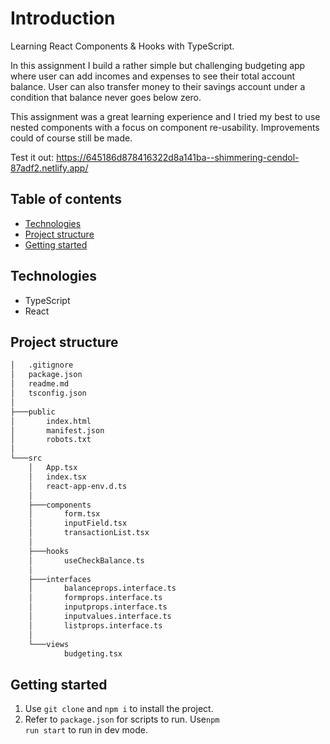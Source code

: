 # Introduction

Learning React Components & Hooks with TypeScript.

In this assignment I build a rather simple but challenging budgeting app where user can add incomes and expenses to see their total account balance.
User can also transfer money to their savings account under a condition that balance never goes below zero.

This assignment was a great learning experience and I tried my best to use nested components with a focus on component re-usability. Improvements could of course still be made. 

Test it out: https://645186d878416322d8a141ba--shimmering-cendol-87adf2.netlify.app/

## Table of contents

- [Technologies](#technologies)
- [Project structure](#project-structure)
- [Getting started](#getting-started)

## Technologies

- TypeScript
- React

## Project structure
```bash
│   .gitignore
│   package.json
│   readme.md
│   tsconfig.json
│
├───public
│       index.html
│       manifest.json
│       robots.txt
│
└───src
    │   App.tsx
    │   index.tsx
    │   react-app-env.d.ts
    │
    ├───components
    │       form.tsx
    │       inputField.tsx
    │       transactionList.tsx
    │
    ├───hooks
    │       useCheckBalance.ts
    │
    ├───interfaces
    │       balanceprops.interface.ts
    │       formprops.interface.ts
    │       inputprops.interface.ts
    │       inputvalues.interface.ts
    │       listprops.interface.ts
    │
    └───views
            budgeting.tsx
```

## Getting started

1. Use <code>git clone</code> and <code>npm i</code> to install the project.
2. Refer to <code>package.json</code> for scripts to run. Use<code>npm run start</code> to run in dev mode.
